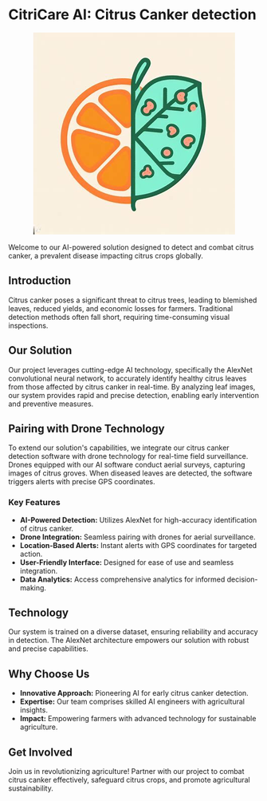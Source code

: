 # CitriCare AI: Citrus Canker detection
<p align="center">
  <img src="https://github.com/azanicareer/citruscankerproject/blob/main/logo2.jpg" alt="Logo">
</p>

Welcome to our AI-powered solution designed to detect and combat citrus canker, a prevalent disease impacting citrus crops globally.

## Introduction

Citrus canker poses a significant threat to citrus trees, leading to blemished leaves, reduced yields, and economic losses for farmers. Traditional detection methods often fall short, requiring time-consuming visual inspections.

## Our Solution

Our project leverages cutting-edge AI technology, specifically the AlexNet convolutional neural network, to accurately identify healthy citrus leaves from those affected by citrus canker in real-time. By analyzing leaf images, our system provides rapid and precise detection, enabling early intervention and preventive measures.

## Pairing with Drone Technology

To extend our solution's capabilities, we integrate our citrus canker detection software with drone technology for real-time field surveillance. Drones equipped with our AI software conduct aerial surveys, capturing images of citrus groves. When diseased leaves are detected, the software triggers alerts with precise GPS coordinates.

### Key Features

- **AI-Powered Detection:** Utilizes AlexNet for high-accuracy identification of citrus canker.
- **Drone Integration:** Seamless pairing with drones for aerial surveillance.
- **Location-Based Alerts:** Instant alerts with GPS coordinates for targeted action.
- **User-Friendly Interface:** Designed for ease of use and seamless integration.
- **Data Analytics:** Access comprehensive analytics for informed decision-making.

## Technology

Our system is trained on a diverse dataset, ensuring reliability and accuracy in detection. The AlexNet architecture empowers our solution with robust and precise capabilities.

## Why Choose Us

- **Innovative Approach:** Pioneering AI for early citrus canker detection.
- **Expertise:** Our team comprises skilled AI engineers with agricultural insights.
- **Impact:** Empowering farmers with advanced technology for sustainable agriculture.

## Get Involved

Join us in revolutionizing agriculture! Partner with our project to combat citrus canker effectively, safeguard citrus crops, and promote agricultural sustainability.
